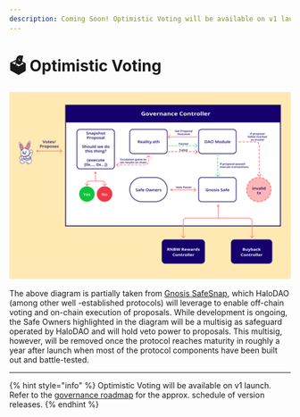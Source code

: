 ```yaml
---
description: Coming Soon! Optimistic Voting will be available on v1 launch.
---
```


# 🗳 Optimistic Voting

![](../.gitbook/assets/governance-protocol%20%282%29.png)

The above diagram is partially taken from [Gnosis SafeSnap](https://blog.gnosis.pm/introducing-safesnap-the-first-in-a-decentralized-governance-tool-suite-for-the-gnosis-safe-ea67eb95c34f), which HaloDAO \(among other well -established protocols\) will leverage to enable off-chain voting and on-chain execution of proposals. While development is ongoing, the Safe Owners highlighted in the diagram will be a multisig as safeguard operated by HaloDAO and will hold veto power to proposals. This multisig, however, will be removed once the protocol reaches maturity in roughly a year after launch when most of the protocol components have been built out and battle-tested.   
****

{% hint style="info" %}
Optimistic Voting will be available on v1 launch.  
Refer to the [governance roadmap](../roadmap/governance-roadmap.md) for the approx. schedule of version releases.
{% endhint %}

